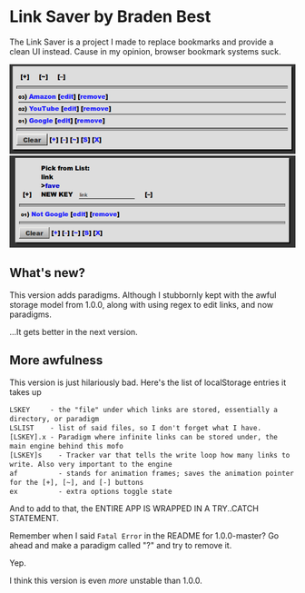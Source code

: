 # Link Saver by Braden Best

The Link Saver is a project I made to replace bookmarks and provide a clean UI instead. Cause in my opinion, browser bookmark systems suck.

![](showcase.png)
![](showcase2.png)

## What's new?

This version adds paradigms. Although I stubbornly kept with the awful storage model from 1.0.0, along with using regex to edit links, and now paradigms.

...It gets better in the next version.

## More awfulness

This version is just hilariously bad. Here's the list of localStorage entries it takes up

    LSKEY 	  - the "file" under which links are stored, essentially a directory, or paradigm
    LSLIST 	  - list of said files, so I don't forget what I have.
    [LSKEY].x - Paradigm where infinite links can be stored under, the main engine behind this mofo
    [LSKEY]s 	- Tracker var that tells the write loop how many links to write. Also very important to the engine
    af	    	- stands for animation frames; saves the animation pointer for the [+], [~], and [-] buttons
    ex		    - extra options toggle state

And to add to that, the ENTIRE APP IS WRAPPED IN A TRY..CATCH STATEMENT.

Remember when I said `Fatal Error` in the README for 1.0.0-master? Go ahead and make a paradigm called "?" and try to remove it. 

Yep.

I think this version is even _more_ unstable than 1.0.0.

 
